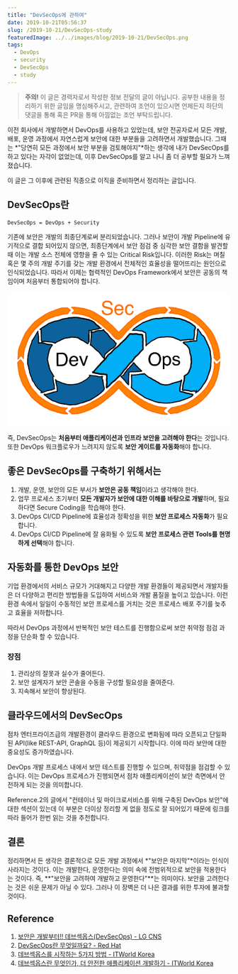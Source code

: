 ```yaml
---
title: "DevSecOps에 관하여"
date: 2019-10-21T05:56:37
slug: /2019-10-21/DevSecOps-study
featuredImage: ../../images/blog/2019-10-21/DevSecOps.png
tags:
  - DevOps
  - security
  - DevSecOps
  - study
---
```


> **주의!**
> 이 글은 경력자로서 작성한 정보 전달의 글이 아닙니다.
> 공부한 내용을 정리하기 위한 글임을 명심해주시고,
> 관련하여 조언이 있으시면 언제든지 하단의 댓글을 통해 혹은 PR을 통해 아낌없는 조언 부탁드립니다.

이전 회사에서 개발하면서 DevOps를 사용하고 있었는데, 보안 전공자로서 모든 개발, 배포, 운영 과정에서 자연스럽게 보안에 대한 부분들을 고려하면서 개발했습니다. 그때는 *"당연히 모든 과정에서 보안 부분을 검토해야지"*하는 생각에 내가 DevSecOps를 하고 있다는 자각이 없었는데, 이후 DevSecOps를 알고 나니 좀 더 공부할 필요가 느껴졌습니다.

이 글은 그 이후에 관련된 직종으로 이직을 준비하면서 정리하는 글입니다.

## DevSecOps란

`DevSecOps = DevOps + Security`

기존에 보안은 개발의 최종단계로써 분리되었습니다. 그러나 보안이 개발 Pipeline에 유기적으로 결합 되어있지 않으면, 최종단계에서 보안 점검 중 심각한 보안 결함을 발견할 때 이는 개발 소스 전체에 영향을 줄 수 있는 Critical Risk입니다. 이러한 Risk는 며칠 혹은 몇 주의 개발 주기를 갖는 개발 환경에서 전체적인 효율성을 떨어뜨리는 원인으로 인식되었습니다. 따라서 이제는 협력적인 DevOps Framework에서 보안은 공동의 책임이며 처음부터 통합되어야 합니다.

![DevSecOps 그림](../../images/blog/2019-10-21/DevSecOps.png "잘 따라 그렸다 후후훗")

즉, DevSecOps는 **처음부터 애플리케이션과 인프라 보안을 고려해야 한다**는 것입니다. 또한 DevOps 워크플로우가 느려지지 않도록 **보안 게이트를 자동화**해야 합니다.

## 좋은 DevSecOps를 구축하기 위해서는

1. 개발, 운영, 보안의 모든 부서가 **보안은 공동 책임**이라고 생각해야 한다.
2. 업무 프로세스 초기부터 **모든 개발자가 보안에 대한 이해를 바탕으로 개발**하며, 필요하다면 Secure Coding을 학습해야 한다.
3. DevOps CI/CD Pipeline에 효율성과 정확성을 위한 **보안 프로세스 자동화**가 필요합니다.
4. DevOps CI/CD Pipeline에 잘 융화될 수 있도록 **보안 프로세스 관련 Tools를 현명하게 선택**해야 합니다.

## 자동화를 통한 DevOps 보안

기업 환경에서의 서비스 규모가 거대해지고 다양한 개발 환경들이 제공되면서 개발자들은 더 다양하고 편리한 방법들을 도입하여 서비스와 개발 품질을 높이고 있습니다. 이런 환경 속에서 일일이 수동적인 보안 프로세스를 거치는 것은 프로세스 배포 주기를 늦추고 효율을 저하합니다.

따라서 DevOps 과정에서 반복적인 보안 테스트를 진행함으로써 보안 취약점 점검 과정을 단순화 할 수 있습니다.

### 장점

1. 관리상의 잘못과 실수가 줄어든다.
2. 보안 설계자가 보안 콘솔을 수동을 구성할 필요성을 줄여준다.
3. 지속해서 보안이 향상된다.

## 클라우드에서의 DevSecOps

점차 엔터프라이즈급의 개발환경이 클라우드 환경으로 변화됨에 따라 오픈되고 단일화된 API(like REST-API, GraphQL 등)이 제공되기 시작합니다. 이에 따라 보안에 대한 중요성도 증가하였습니다.

DevOps 개발 프로세스 내에서 보안 테스트를 진행할 수 있으며, 취약점을 점검할 수 있습니다. 이는 DevOps 프로세스가 진행되면서 점차 애플리케이션이 보안 측면에서 안전하게 되는 것을 의미합니다.

Reference.2의 글에서 "컨테이너 및 마이크로서비스를 위해 구축된 DevOps 보안"에 대한 섹션이 있는데 이 부분은 더이상 정리할 게 없을 정도로 잘 되어있기 때문에 링크를 따라 들어가 한번 읽는 것을 추천합니다.

## 결론

정리하면서 든 생각은 결론적으로 모든 개발 과정에서 *"보안은 마지막"*이라는 인식이 사라지는 것이다. 이는 개발한다, 운영한다는 의미 속에 전범위적으로 보안을 적용한다는 것이다. 즉, **"보안을 고려하여 개발하고 운영한다"**는 의미이다. 보안을 고려한다는 것은 쉬운 문제가 아닐 수 있다. 그러나 이 장벽은 더 나은 결과를 위한 투자에 불과할 것이다.

## Reference

1. [보안은 개발부터!! 데브섹옵스(DevSecOps) - LG CNS](https://blog.lgcns.com/2086)
2. [DevSecOps란 무엇일까요? - Red Hat](https://www.redhat.com/ko/topics/devops/what-is-devsecops)
3. [데브섹옵스를 시작하는 5가지 방법 - ITWorld Korea](http://www.itworld.co.kr/tags/71205/devsecops/110110)
4. [데브섹옵스란 무엇인가, 더 안전한 애플리케이션 개발하기 - ITWorld Korea](http://www.itworld.co.kr/tags/71205/devsecops/107841#csidx465ae649d145faba3d9b21b6090e90c )
